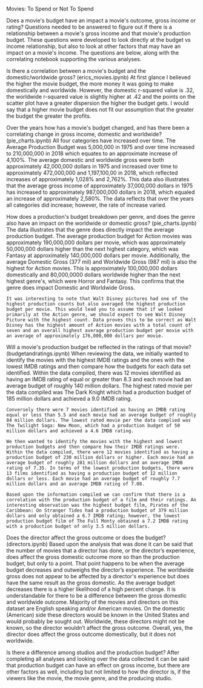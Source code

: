 Movies: To Spend or Not To Spend

Does a movie's budget have an impact a movie's outcome, gross income or rating?
     Questions needed to be answered to figure out if there is a relationship between a movie's gross income and that movie's production budget. These questions were developed to look directly at the budget vs income relationship, but also to look at other factors that may have an impact on a movie's income. The questions are below, along with the correlating notebook supporting the various analyses.

Is there a correlation between a movie's budget and the domestic/worldwide gross? (erics_movies.ipynb)
     At first glance I believed the higher the movie budget, the more money it was going to make domestically and worldwide. However, the domestic r-squared value is .32, the worldwide r-squared value is slightly higher at .42 and the points on the scatter plot have a greater dispersion the higher the budget gets. I would say that a higher movie budget does not fit our assumption that the greater the budget the greater the profits.

Over the years how has a movie's budget changed, and has there been a correlating change in gross income, domestic and worldwide?
(pie_charts.ipynb)
    All four categories have increased over time. The Average Production Budget was 5,000,000 in 1975 and over time increased to 210,000,000 in 2018 which equates to an approximate increase of 4,100%. The average domestic and worldwide gross were both approximately 42,000,000 dollars in 1975 and increased over time to approximately 472,000,000 and 1,197,100,00 in 2018, which reflected increases of approximately 1,028% and 2,762%. This data also illustrates that the average gross income of approximately 37,000,000 dollars in 1975 has increased to approximately 987,000,000 dollars in 2018, which equaled an increase of approximately 2,580%. The data reflects that over the years all categories did increase; however, the rate of increase varied. 

How does a production's budget breakdown per genre, and does the genre also have an impact on the worldwide or domestic gross?
(pie_charts.ipynb)
    The data illustrates that the genre does directly impact the average production budget. The average production budget for Action movies was approximately 190,000,000 dollars per movie, which was approximately 50,000,000 dollars higher than the next highest category, which was Fantasy at approximately 140,000,000 dollars per movie. Additionally, the average Domestic Gross (377 mil) and Worldwide Gross (987 mil) is also the highest for Action movies. This is approximately 100,000,000 dollars domestically and 80,000,0000 dollars worldwide higher than the next highest genre's, which were Horror and Fantasy. This confirms that the genre does impact Domestic and Worldwide Gross.
    
    It was interesting to note that Walt Disney pictures had one of the highest production counts but also averaged the highest production budget per movie. This would lead you to assume that if we looked primarily at the Action genre, we should expect to see Walt Disney Picture with the highest count. Data proves this to be correct as Walt Disney has the highest amount of Action movies with a total count of seven and an overall highest average production budget per movie with an average of approximately 176,000,000 dollars per movie. 

Will a movie's production budget be reflected in the ratings of that movie? (budgetandratings.ipynb)
    When reviewing the data, we initially wanted to identify the movies with the highest IMDB ratings and the ones with the lowest IMDB ratings and then compare how the budgets for each data set identified. Within the data compiled, there was 12 movies identified as having an IMDB rating of equal or greater than 8.3 and each movie had an average budget of roughly 140 million dollars. The highest rated movie per the data compiled was The Dark Knight which had a production budget of 185 million dollars and achieved a 9.0 IMDB rating.
    
    Conversely there were 7 movies identified as having an IMDB rating equal or less than 5.5 and each movie had an average budget of roughly 84 million dollars. The lowest rated movie per the data complied was The Twilight Saga: New Moon, which had a production budget of 50 million dollars and achieved a 4.6 IMDB rating.
    
    We then wanted to identify the movies with the highest and lowest production budgets and then compare how their IMDB ratings were. Within the data compiled, there were 12 movies identified as having a production budget of 230 million dollars or higher. Each movie had an average budget of roughly 281 million dollars and an average IMDB rating of 7.35. In terms of the lowest production budgets, there were 13 films identified as having a production budget of 12 million dollars or less. Each movie had an average budget of roughly 7.7 million dollars and an average IMDB rating of 7.08.
    
    Based upon the information compiled we can confirm that there is a correlation with the production budget of a film and their ratings. An interesting observation was the highest budget film, Pirates of the Caribbean: On Stranger Tides had a production budget of 379 million dollars and only obtained a 6.7 IMDB rating; however, the lowest production budget film of The Full Monty obtained a 7.2 IMDB rating with a production budget of only 3.5 million dollars.

Does the director affect the gross outcome or does the budget? (directors.ipynb)
     Based upon the analysis that was done it can be said that the number of movies that a director has done, or the director’s experience, does affect the gross domestic outcome more so than the production budget, but only to a point. That point happens to be when the average budget decreases and outweighs the director’s experience. The worldwide gross does not appear to be affected by a director's experience but does have the same result as the gross domestic. As the average budget decreases there is a higher likelihood of a high percent change. It is understandable for there to be a difference between the gross domestic and worldwide outcome. Majority of the movies and directors on this dataset are English speaking and/or American movies. On the domestic (American) side these directors would be known in the United States and would probably be sought out. Worldwide, these directors might not be known, so the director wouldn’t affect the gross outcome. Overall, yes, the director does affect the gross outcome domestically, but it does not worldwide.

Is there a difference among studios and the production budget?
     After completing all analyses and looking over the data collected it can be said that production budget can have an effect on gross income, but there are other factors as well, including but not limited to how the director is, if the viewers like the movie, the movie genre, and the producing studio.
